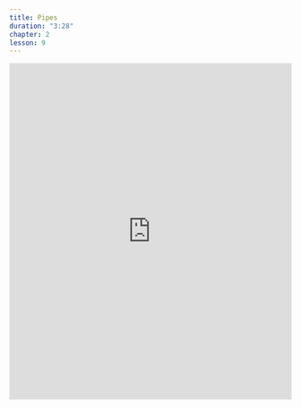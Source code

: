 ```yaml
---
title: Pipes
duration: "3:28"
chapter: 2
lesson: 9
---
```


<iframe width="100%" height="600" src="https://www.youtube.com/embed/CMqugjQ66dM" title="YouTube video player" frameborder="0" allow="accelerometer; autoplay; clipboard-write; encrypted-media; gyroscope; picture-in-picture; web-share" allowfullscreen></iframe>